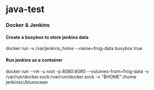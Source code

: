 # java-test


### Docker & Jenkins
#### Create a busybox to store jenkins data
docker run -v /var/jenkins_home --name=frog-data busybox true
#### Run jenkins as a container
docker run --rm -u root -p 8080:8080 --volumes-from=frog-data -v /var/run/docker.sock:/var/run/docker.sock -v "$HOME":/home jenkinsci/blueocean
 
